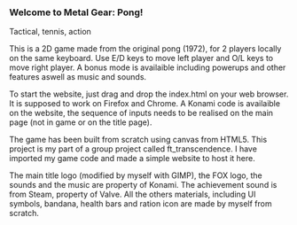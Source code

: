 ### Welcome to Metal Gear: Pong!
Tactical, tennis, action

This is a 2D game made from the original pong (1972), for 2 players locally on the same keyboard.
Use E/D keys to move left player and O/L keys to move right player. A bonus mode is availaible including powerups and other features aswell as music and sounds.

To start the website, just drag and drop the index.html on your web browser. It is supposed to work on Firefox and Chrome.
A Konami code is availaible on the website, the sequence of inputs needs to be realised on the main page (not in game or on the title page).

The game has been built from scratch using canvas from HTML5. This project is my part of a group project called ft_transcendence.
I have imported my game code and made a simple website to host it here.

The main title logo (modified by myself with GIMP), the FOX logo, the sounds and the music are property of Konami.
The achievement sound is from Steam, property of Valve.
All the others materials, including UI symbols, bandana, health bars and ration icon are made by myself from scratch.
